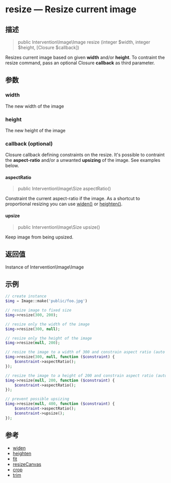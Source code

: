 # resize — Resize current image

## 描述
    
> public Intervention\Image\Image resize (integer $width, integer $height, [Closure $callback])

Resizes current image based on given **width** and/or **height**. To contraint the resize command, pass an optional Closure **callback** as third parameter.
    
## 参数

### width
The new width of the image

### height
The new height of the image

### callback (optional)

Closure callback defining constraints on the resize. It's possible to contraint the **aspect-ratio** and/or a unwanted **upsizing** of the image. See examples below.

#### aspectRatio

> public Intervention\Image\Size aspectRatio()

Constraint the current aspect-ratio if the image. As a shortcut to proportional resizing you can use [widen()](/api/widen) or [heighten()](/api/heighten).

#### upsize

> public Intervention\Image\Size upsize()

Keep image from being upsized.

    
## 返回值
Instance of Intervention\Image\Image

## 示例

```php
// create instance
$img = Image::make('public/foo.jpg')

// resize image to fixed size
$img->resize(300, 200);

// resize only the width of the image
$img->resize(300, null);

// resize only the height of the image
$img->resize(null, 200);

// resize the image to a width of 300 and constrain aspect ratio (auto height)
$img->resize(300, null, function ($constraint) {
    $constraint->aspectRatio();
});

// resize the image to a height of 200 and constrain aspect ratio (auto width)
$img->resize(null, 200, function ($constraint) {
    $constraint->aspectRatio();
});

// prevent possible upsizing
$img->resize(null, 400, function ($constraint) {
    $constraint->aspectRatio();
    $constraint->upsize();
});
```

## 参考

- [widen](/api/widen)
- [heighten](/api/heighten)
- [fit](/api/fit)
- [resizeCanvas](/api/resizeCanvas)
- [crop](/api/crop)
- [trim](/api/trim)
